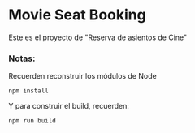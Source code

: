  # Movie Seat Booking

 Este es el proyecto de "Reserva de asientos de Cine"

 ### Notas:
 Recuerden reconstruir los módulos de Node
 ```
 npm install
 ```

 Y para construir el build, recuerden:
 ```
 npm run build
 ```
